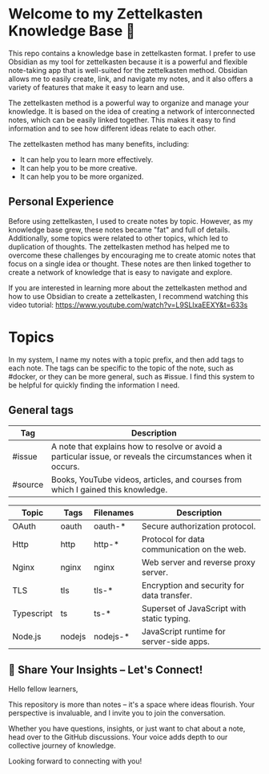 # Welcome to my Zettelkasten Knowledge Base 🌟
This repo contains a knowledge base in zettelkasten format. I prefer to use Obsidian as my tool for zettelkasten because it is a powerful and flexible note-taking app that is well-suited for the zettelkasten method. Obsidian allows me to easily create, link, and navigate my notes, and it also offers a variety of features that make it easy to learn and use.

The zettelkasten method is a powerful way to organize and manage your knowledge. It is based on the idea of creating a network of interconnected notes, which can be easily linked together. This makes it easy to find information and to see how different ideas relate to each other.

The zettelkasten method has many benefits, including:
- It can help you to learn more effectively.
- It can help you to be more creative.
- It can help you to be more organized.

## Personal Experience

Before using zettelkasten, I used to create notes by topic. However, as my knowledge base grew, these notes became "fat" and full of details. Additionally, some topics were related to other topics, which led to duplication of thoughts.
The zettelkasten method has helped me to overcome these challenges by encouraging me to create atomic notes that focus on a single idea or thought. These notes are then linked together to create a network of knowledge that is easy to navigate and explore.

If you are interested in learning more about the zettelkasten method and how to use Obsidian to create a zettelkasten, I recommend watching this video tutorial: https://www.youtube.com/watch?v=L9SLlxaEEXY&t=633s

# Topics
In my system, I name my notes with a topic prefix, and then add tags to each note. The tags can be specific to the topic of the note, such as #docker, or they can be more general, such as #issue. I find this system to be helpful for quickly finding the information I need.

## General tags
| Tag      | Description                                                                                                   |
|----------|---------------------------------------------------------------------------------------------------------------|
| #issue   | A note that explains how to resolve or avoid a particular issue, or reveals the circumstances when it occurs. |
| #source  | Books, YouTube videos, articles, and courses from which I gained this knowledge.                              |


| Topic      | Tags    | Filenames  | Description                                |
|------------|---------|------------|--------------------------------------------|
| OAuth      | oauth   | oauth-*    | Secure authorization protocol.             |
| Http       | http    | http-*     | Protocol for data communication on the web.|
| Nginx      | nginx   | nginx      | Web server and reverse proxy server.       |
| TLS        | tls     | tls-*      | Encryption and security for data transfer. |
| Typescript | ts      | ts-*       | Superset of JavaScript with static typing. |
| Node.js    | nodejs  | nodejs-*   | JavaScript runtime for server-side apps.   |

## 🌟 Share Your Insights – Let's Connect!

Hello fellow learners,

This repository is more than notes – it's a space where ideas flourish. Your perspective is invaluable, and I invite you to join the conversation.

Whether you have questions, insights, or just want to chat about a note, head over to the GitHub discussions. Your voice adds depth to our collective journey of knowledge.

Looking forward to connecting with you!

